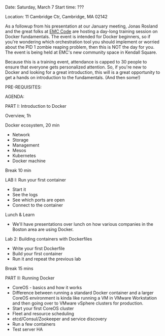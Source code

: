 Date: Saturday, March 7
Start time: ???

Location: 11 Cambridge Ctr, Cambridge, MA 02142


As a followup from his presentation at our January meeting, Jonas Rosland and the great folks at [EMC Code](http://emccode.github.io/) are hosting a day-long training session on Docker fundamentals.  The event is intended for Docker beginners, so if you're wondering which orchestration tool you should implement or worried about the PID 1 zombie reaping problem, then this is NOT the day for you.  The event is being held at EMC's new community space in Kendall Square.

Because this is a training event, attendance is capped to 30 people to ensure that everyone gets personalized attention.  So, if you're new to Docker and looking for a great introduction, this will is a great opportunity to get a hands on introduction to the fundamentals.  (And then some!)

PRE-REQUISITES:



AGENDA:


PART I: Introduction to Docker

Overview, 1h

Docker ecosystem, 20 min
* Network
* Storage
* Management
* Mesos
* Kubernetes
* Docker machine

Break 10 min

LAB I: Run your first container
* Start it
* See the logs
* See which ports are open
* Connect to the container

Lunch & Learn
* We'll have presentations over lunch on how various companies in the Boston area are using Docker.  

Lab 2: Building containers with Dockerfiles
* Write your first Dockerfile
* Build your first container
* Run it and repeat the previous lab

Break 15 mins

PART II: Running Docker

* CoreOS - basics and how it works
* Difference between running a standard Docker container and a larger CoreOS environment is kinda like running a VM in VMware Workstation and then going over to VMware vSphere clusters for production.
* Start your first CoreOS cluster
* Fleet and resource scheduling
* etcd/Consul/Zookeeper and service discovery
* Run a few containers
* Test server HA